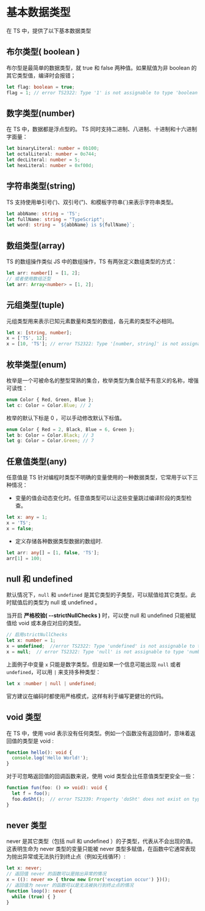# 基本数据类型

在 TS 中，提供了以下基本数据类型

## 布尔类型( boolean )

布尔型是最简单的数据类型，就 true 和 false 两种值。如果赋值为非 boolean 的其它类型值，编译时会报错；

```ts
let flag: boolean = true;
flag = 1; // error TS2322: Type '1' is not assignable to type 'boolean'.
```

## 数字类型(number)

在 TS 中，数据都是浮点型的。 TS 同时支持二进制、八进制、十进制和十六进制字面量：

```ts
let binaryLiteral: number = 0b100;
let octalLiteral: number = 0o744;
let decLiteral: number = 5;
let hexLiteral: number = 0xf00d;
```

## 字符串类型(string)

TS 支持使用单引号(')、双引号(")、和模板字符串(`)来表示字符串类型。

```ts
let abbName: string = 'TS';
let fullName: string = "TypeScript";
let word: string = `${abbName} is ${fullName}`;
```

## 数组类型(array)

TS 的数组操作类似 JS 中的数组操作，TS 有两张定义数组类型的方式：

```ts
let arr: number[] = [1, 2];
// 或者使用数组泛型
let arr: Array<number> = [1, 2];
```

## 元组类型(tuple)

元组类型用来表示已知元素数量和类型的数组，各元素的类型不必相同。

```ts
let x: [string, number];
x = ['TS', 12];
x = [10, 'TS']; // error TS2322: Type '[number, string]' is not assignable to type '[string, number]'.
```

## 枚举类型(enum)

枚举是一个可被命名的整型常熟的集合，枚举类型为集合赋予有意义的名称，增强可读性：

```ts
enum Color { Red, Green, Blue };
let c: Color = Color.Blue; // 2
```

枚举的默认下标是 0 ，可以手动修改默认下标值。

```ts
enum Color { Red = 2, Black, Blue = 6, Green };
let b: Color = Color.Black; // 3
let g: Color = Color.Green; // 7
```

## 任意值类型(any)

任意值是 TS 针对编程时类型不明确的变量使用的一种数据类型，它常用于以下三种情况：

* 变量的值会动态变化时。任意值类型可以让这些变量跳过编译阶段的类型检查。

```ts
let x: any = 1;
x = 'TS';
x = false;
```

* 定义存储各种数据类型数据的数组时.

```ts
let arr: any[] = [1, false, 'TS'];
arr[1] = 100;
```

## null 和 undefined

默认情况下，`null` 和 `undefined` 是其它类型的子类型，可以赋值给其它类型。此时赋值后的类型为 null 或 undefined 。

当开启 **严格校验( --strictNullChecks )** 时，可以使 null 和 undefined 只能被赋值给 void 或本身应对应的类型。

```ts
// 启用strictNullChecks
let x: number = 1;
x = undefined;  //error TS2322: Type 'undefined' is not assignable to type 'number'.
x = null;  // error TS2322: Type 'null' is not assignable to type 'number'.
```

上面例子中变量 `x` 只能是数字类型。但是如果一个信息可能出现 `null` 或者 `undefined`，可以用 `|` 来支持多种类型：

```ts
let x :number | null | undefined;
```

官方建议在编码时都使用严格模式，这样有利于编写更健壮的代码。

## void 类型

在 TS 中，使用 void 表示没有任何类型。例如一个函数没有返回值时，意味着返回值的类型是 void :

```ts
function hello(): void {
  console.log('Hello World!');
}
```

对于可忽略返回值的回调函数来说，使用 void 类型会比任意值类型更安全一些：

```ts
function fun(foo: () => void): void {
  let f = foo();
  foo.doSht();  // error TS2339: Property 'doSht' does not exist on type '() => void'.
}
```

## never 类型

never 是其它类型（包括 null 和 undefined ）的子类型，代表从不会出现的值。这表明生命为 never 类型的变量只能被 never 类型多赋值，在函数中它通常表现为抛出异常或无法执行到终止点（例如无线循环）:

```ts
let x: never;
// 返回值 never 的函数可以是抛出异常的情况
x = ((): never => { throw new Error('exception occur') })();
// 返回值为 never 的函数可以是无法被执行到终止点的情况
function loop(): never {
  while (true) { }
}
```